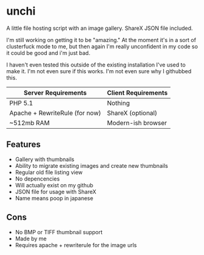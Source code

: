unchi
=====

A little file hosting script with an image gallery. ShareX JSON file included.

I'm still working on getting it to be "amazing." At the moment it's in a sort of clusterfuck mode to me, but then again I'm really unconfident in my code so it could be good and i'm just bad.

I haven't even tested this outside of the existing installation I've used to make it. I'm not even sure if this works. I'm not even sure why I githubbed this. 

|       Server Requirements      | Client Requirements |
| ------------------------------ | ------------------- |
| PHP 5.1                        | Nothing             |
| Apache + RewriteRule (for now) | ShareX (optional)   |
| ~512mb RAM                     | Modern-ish browser  |

Features
--------
- Gallery with thumbnails
- Ability to migrate existing images and create new thumbnails
- Regular old file listing view
- No depencencies
- Will actually exist on my github
- JSON file for usage with ShareX
- Name means poop in japanese

Cons
----
- No BMP or TIFF thumbnail support
- Made by me
- Requires apache + rewriterule for the image urls
